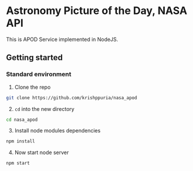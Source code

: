 # Astronomy Picture of the Day, NASA API

This is APOD Service implemented in NodeJS.

## Getting started <a name="getting_started"></a>

### Standard environment <a name="standard_env"></a>

1. Clone the repo
```bash
git clone https://github.com/krishppuria/nasa_apod
```
2. `cd` into the new directory
```bash
cd nasa_apod
```
3. Install node modules dependencies 
```bash
npm install
```
4. Now start node server 
```bash
npm start
```

